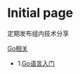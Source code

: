 # Initial page

定期发布组内技术分享

[Go相关](broken-reference)

* 1.[Go语言入门](go/go-yu-yan-ru-men-zhi-nan.md)

